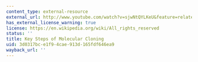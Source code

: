```yaml
---
content_type: external-resource
external_url: http://www.youtube.com/watch?v=sjwNtQYLKeU&feature=related
has_external_license_warning: true
license: https://en.wikipedia.org/wiki/All_rights_reserved
status: ''
title: Key Steps of Molecular Cloning
uid: 3d0317bc-e1f9-4cae-913d-165fdf646ea9
wayback_url: ''
---
```

